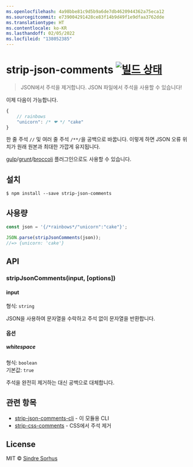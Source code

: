 ```yaml
---
ms.openlocfilehash: 4a98bbe81c9d5b9a6de7db4620944362a75eca12
ms.sourcegitcommit: e739004291428ce83f14b9d49f1e9dfaa3762dde
ms.translationtype: HT
ms.contentlocale: ko-KR
ms.lasthandoff: 02/05/2022
ms.locfileid: "138052385"
---
```

# <a name="strip-json-comments-build-statushttpstravis-ciorgsindresorhusstrip-json-comments"></a>strip-json-comments [![빌드 상태](https://travis-ci.org/sindresorhus/strip-json-comments.svg?branch=master)](https://travis-ci.org/sindresorhus/strip-json-comments)

> JSON에서 주석을 제거합니다. JSON 파일에서 주석을 사용할 수 있습니다!

이제 다음이 가능합니다.

```js
{
    // rainbows
    "unicorn": /* ❤ */ "cake"
}
```

한 줄 주석 `//` 및 여러 줄 주석 `/**/`을 공백으로 바꿉니다. 이렇게 하면 JSON 오류 위치가 원래 원본과 최대한 가깝게 유지됩니다.

[gulp](https://github.com/sindresorhus/gulp-strip-json-comments)/[grunt](https://github.com/sindresorhus/grunt-strip-json-comments)/[broccoli](https://github.com/sindresorhus/broccoli-strip-json-comments) 플러그인으로도 사용할 수 있습니다.


## <a name="install"></a>설치

```
$ npm install --save strip-json-comments
```


## <a name="usage"></a>사용량

```js
const json = '{/*rainbows*/"unicorn":"cake"}';

JSON.parse(stripJsonComments(json));
//=> {unicorn: 'cake'}
```


## <a name="api"></a>API

### <a name="stripjsoncommentsinput-options"></a>stripJsonComments(input, [options])

#### <a name="input"></a>input

형식: `string`

JSON을 사용하여 문자열을 수락하고 주석 없이 문자열을 반환합니다.

#### <a name="options"></a>옵션

##### <a name="whitespace"></a>whitespace

형식: `boolean`  
기본값: `true`

주석을 완전히 제거하는 대신 공백으로 대체합니다.


## <a name="related"></a>관련 항목

- [strip-json-comments-cli](https://github.com/sindresorhus/strip-json-comments-cli) - 이 모듈용 CLI
- [strip-css-comments](https://github.com/sindresorhus/strip-css-comments) - CSS에서 주석 제거


## <a name="license"></a>License

MIT © [Sindre Sorhus](http://sindresorhus.com)
